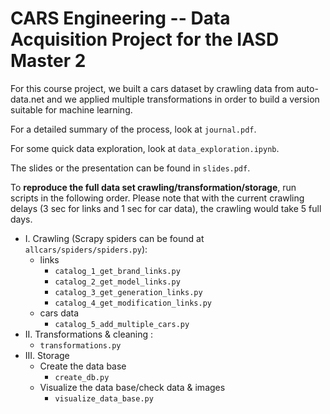 # CARS Engineering -- Data Acquisition Project for the IASD Master 2

For this course project, we built a cars dataset by crawling data from <href>auto-data.net</href> 
and we applied multiple transformations in order to build a version suitable for machine learning.

For a detailed summary of the process, look at `journal.pdf`.

For some quick data exploration, look at `data_exploration.ipynb`.

The slides or the presentation can be found in `slides.pdf`.

To <b>reproduce the full data set crawling/transformation/storage</b>, run scripts in the following order. 
Please note that with the current crawling delays (3 sec for links and 1 sec for car data), the crawling would take 5 full days.

- I. Crawling (Scrapy spiders can be found at `allcars/spiders/spiders.py`):
  - links 
    - `catalog_1_get_brand_links.py`
    - `catalog_2_get_model_links.py`
    - `catalog_3_get_generation_links.py`
    - `catalog_4_get_modification_links.py`
  - cars data
    - `catalog_5_add_multiple_cars.py`
- II. Transformations & cleaning :
  - `transformations.py`
- III. Storage
  - Create the data base
    - `create_db.py`
  - Visualize the data base/check data & images
    - `visualize_data_base.py`
